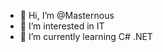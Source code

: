 - 👋 Hi, I’m @Masternous
- 👀 I’m interested in IT
- 🌱 I’m currently learning C# .NET


<!---
Masternous/Masternous is a ✨ special ✨ repository because its `README.md` (this file) appears on your GitHub profile.
You can click the Preview link to take a look at your changes.
--->
